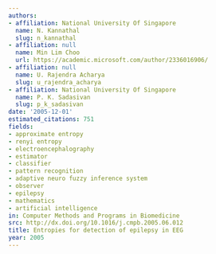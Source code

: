 ```yaml
---
authors:
- affiliation: National University Of Singapore
  name: N. Kannathal
  slug: n_kannathal
- affiliation: null
  name: Min Lim Choo
  url: https://academic.microsoft.com/author/2336016906/
- affiliation: null
  name: U. Rajendra Acharya
  slug: u_rajendra_acharya
- affiliation: National University Of Singapore
  name: P. K. Sadasivan
  slug: p_k_sadasivan
date: '2005-12-01'
estimated_citations: 751
fields:
- approximate entropy
- renyi entropy
- electroencephalography
- estimator
- classifier
- pattern recognition
- adaptive neuro fuzzy inference system
- observer
- epilepsy
- mathematics
- artificial intelligence
in: Computer Methods and Programs in Biomedicine
src: http://dx.doi.org/10.1016/j.cmpb.2005.06.012
title: Entropies for detection of epilepsy in EEG
year: 2005
---
```

